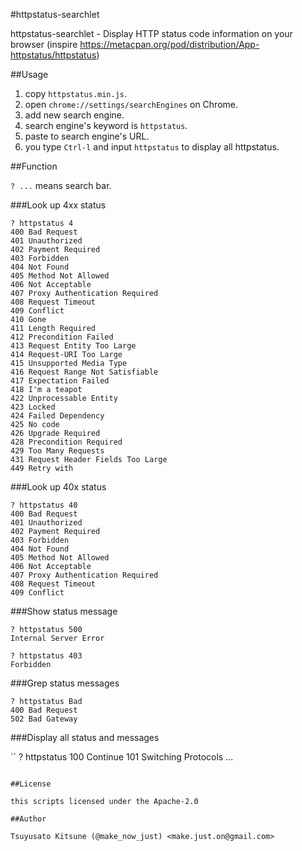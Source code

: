 #httpstatus-searchlet

httpstatus-searchlet - Display HTTP status code information on your browser
(inspire https://metacpan.org/pod/distribution/App-httpstatus/httpstatus)

##Usage

  1. copy `httpstatus.min.js`.
  2. open `chrome://settings/searchEngines` on Chrome.
  3. add new search engine.
  4. search engine's keyword is `httpstatus`.
  5. paste to search engine's URL.
  6. you type `Ctrl-l` and input `httpstatus` to display all httpstatus.

##Function

`? ...` means search bar.

###Look up 4xx status

```
? httpstatus 4
400 Bad Request
401 Unauthorized
402 Payment Required
403 Forbidden
404 Not Found
405 Method Not Allowed
406 Not Acceptable
407 Proxy Authentication Required
408 Request Timeout
409 Conflict
410 Gone
411 Length Required
412 Precondition Failed
413 Request Entity Too Large
414 Request-URI Too Large
415 Unsupported Media Type
416 Request Range Not Satisfiable
417 Expectation Failed
418 I'm a teapot
422 Unprocessable Entity
423 Locked
424 Failed Dependency
425 No code
426 Upgrade Required
428 Precondition Required
429 Too Many Requests
431 Request Header Fields Too Large
449 Retry with
```

###Look up 40x status

```
? httpstatus 40
400 Bad Request
401 Unauthorized
402 Payment Required
403 Forbidden
404 Not Found
405 Method Not Allowed
406 Not Acceptable
407 Proxy Authentication Required
408 Request Timeout
409 Conflict
```

###Show status message

```
? httpstatus 500
Internal Server Error
```

```
? httpstatus 403
Forbidden
```

###Grep status messages

```
? httpstatus Bad
400 Bad Request
502 Bad Gateway
```

###Display all status and messages

``
? httpstatus
100 Continue
101 Switching Protocols
...
```

##License

this scripts licensed under the Apache-2.0

##Author

Tsuyusato Kitsune (@make_now_just) <make.just.on@gmail.com>
